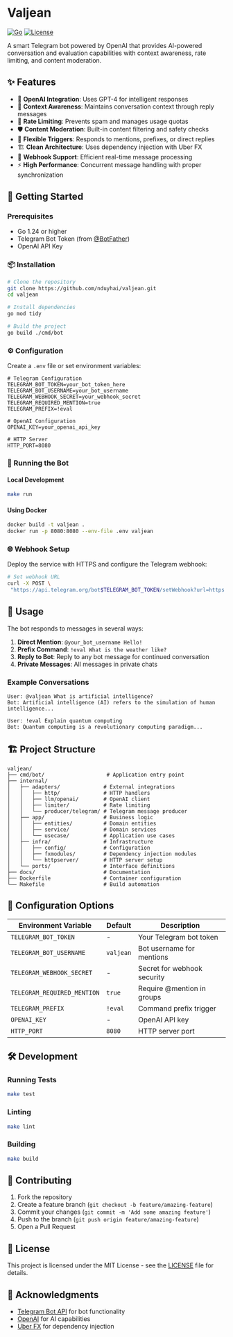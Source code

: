 # Valjean

[![Go](https://img.shields.io/badge/go-1.24+-blue)](https://go.dev/)
[![License](https://img.shields.io/github/license/nduyhai/valjean)](LICENSE)

A smart Telegram bot powered by OpenAI that provides AI-powered conversation and evaluation capabilities with context awareness, rate limiting, and content moderation.

## ✨ Features

- 🤖 **OpenAI Integration**: Uses GPT-4 for intelligent responses
- 💬 **Context Awareness**: Maintains conversation context through reply messages
- 🚦 **Rate Limiting**: Prevents spam and manages usage quotas
- 🛡️ **Content Moderation**: Built-in content filtering and safety checks
- 📱 **Flexible Triggers**: Responds to mentions, prefixes, or direct replies
- 🏗️ **Clean Architecture**: Uses dependency injection with Uber FX
- 🚀 **Webhook Support**: Efficient real-time message processing
- ⚡ **High Performance**: Concurrent message handling with proper synchronization

## 🚀 Getting Started

### Prerequisites

- Go 1.24 or higher
- Telegram Bot Token (from [@BotFather](https://t.me/botfather))
- OpenAI API Key

### 📦 Installation

```bash
# Clone the repository
git clone https://github.com/nduyhai/valjean.git
cd valjean

# Install dependencies
go mod tidy

# Build the project
go build ./cmd/bot
```

### ⚙️ Configuration

Create a `.env` file or set environment variables:

```env
# Telegram Configuration
TELEGRAM_BOT_TOKEN=your_bot_token_here
TELEGRAM_BOT_USERNAME=your_bot_username
TELEGRAM_WEBHOOK_SECRET=your_webhook_secret
TELEGRAM_REQUIRED_MENTION=true
TELEGRAM_PREFIX=!eval

# OpenAI Configuration
OPENAI_KEY=your_openai_api_key

# HTTP Server
HTTP_PORT=8080
```

### 🏃 Running the Bot

#### Local Development
```bash
make run
```

#### Using Docker
```bash
docker build -t valjean .
docker run -p 8080:8080 --env-file .env valjean
```

### 🌐 Webhook Setup

Deploy the service with HTTPS and configure the Telegram webhook:

```bash
# Set webhook URL
curl -X POST \
 "https://api.telegram.org/bot$TELEGRAM_BOT_TOKEN/setWebhook?url=https://YOUR.DOMAIN/telegram/webhook/$WEBHOOK_SECRET"
```

## 🎯 Usage

The bot responds to messages in several ways:

1. **Direct Mention**: `@your_bot_username Hello!`
2. **Prefix Command**: `!eval What is the weather like?`
3. **Reply to Bot**: Reply to any bot message for continued conversation
4. **Private Messages**: All messages in private chats

### Example Conversations

```
User: @valjean What is artificial intelligence?
Bot: Artificial intelligence (AI) refers to the simulation of human intelligence...

User: !eval Explain quantum computing
Bot: Quantum computing is a revolutionary computing paradigm...
```

## 🏗️ Project Structure

```
valjean/
├── cmd/bot/                    # Application entry point
├── internal/
│   ├── adapters/              # External integrations
│   │   ├── http/              # HTTP handlers
│   │   ├── llm/openai/        # OpenAI client
│   │   ├── limiter/           # Rate limiting
│   │   └── producer/telegram/ # Telegram message producer
│   ├── app/                   # Business logic
│   │   ├── entities/          # Domain entities
│   │   ├── service/           # Domain services
│   │   └── usecase/           # Application use cases
│   ├── infra/                 # Infrastructure
│   │   ├── config/            # Configuration
│   │   ├── fxmodules/         # Dependency injection modules
│   │   └── httpserver/        # HTTP server setup
│   └── ports/                 # Interface definitions
├── docs/                      # Documentation
├── Dockerfile                 # Container configuration
└── Makefile                   # Build automation
```

## 🔧 Configuration Options

| Environment Variable | Default | Description |
|---------------------|---------|-------------|
| `TELEGRAM_BOT_TOKEN` | - | Your Telegram bot token |
| `TELEGRAM_BOT_USERNAME` | `valjean` | Bot username for mentions |
| `TELEGRAM_WEBHOOK_SECRET` | - | Secret for webhook security |
| `TELEGRAM_REQUIRED_MENTION` | `true` | Require @mention in groups |
| `TELEGRAM_PREFIX` | `!eval` | Command prefix trigger |
| `OPENAI_KEY` | - | OpenAI API key |
| `HTTP_PORT` | `8080` | HTTP server port |

## 🛠️ Development

### Running Tests
```bash
make test
```

### Linting
```bash
make lint
```

### Building
```bash
make build
```

## 🤝 Contributing

1. Fork the repository
2. Create a feature branch (`git checkout -b feature/amazing-feature`)
3. Commit your changes (`git commit -m 'Add some amazing feature'`)
4. Push to the branch (`git push origin feature/amazing-feature`)
5. Open a Pull Request

## 📝 License

This project is licensed under the MIT License - see the [LICENSE](LICENSE) file for details.

## 🙏 Acknowledgments

- [Telegram Bot API](https://core.telegram.org/bots/api) for bot functionality
- [OpenAI](https://openai.com/) for AI capabilities
- [Uber FX](https://uber-go.github.io/fx/) for dependency injection


